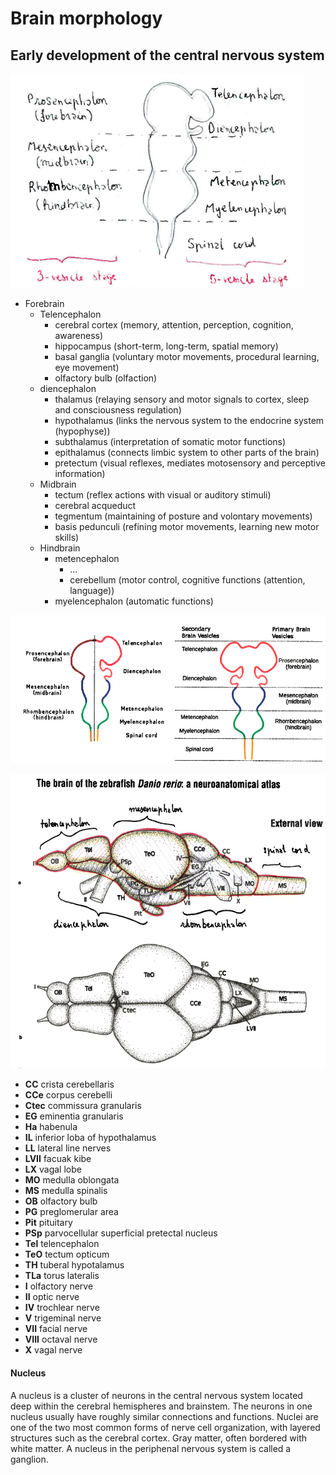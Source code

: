 # Brain morphology

## Early development of the central nervous system

![img](./img/early_brain.png)

- Forebrain
  - Telencephalon
    - cerebral cortex (memory, attention, perception, cognition, awareness)
    - hippocampus (short-term, long-term, spatial memory)
    - basal ganglia (voluntary motor movements, procedural learning, eye movement)
    - olfactory bulb (olfaction)
  - diencephalon
    - thalamus (relaying sensory and motor signals to cortex, sleep and consciousness regulation)
    - hypothalamus (links the nervous system to the endocrine system (hypophyse))
    - subthalamus (interpretation of somatic motor functions)
    - epithalamus (connects limbic system to other parts of the brain)
    - pretectum (visual reflexes, mediates motosensory and perceptive information)
  - Midbrain
    - tectum (reflex actions with visual or auditory stimuli)
    - cerebral acqueduct
    - tegmentum (maintaining of posture and volontary movements)
    - basis pedunculi (refining motor movements, learning new motor skills)
  - Hindbrain
    - metencephalon
      - ...
      - cerebellum (motor control, cognitive functions (attention, language))
    - myelencephalon (automatic functions)



![img](./img/brain_regions.png)



![img](./img/brain_anatomy.png)

- **CC**           crista cerebellaris
- **CCe**          corpus cerebelli
- **Ctec**         commissura granularis
- **EG**           eminentia granularis
- **Ha**           habenula
- **IL**            inferior loba of hypothalamus
- **LL**           lateral line nerves
- **LVII**         facuak kibe
- **LX**           vagal lobe
- **MO**           medulla oblongata
- **MS**           medulla spinalis
- **OB**           olfactory bulb
- **PG**           preglomerular area
- **Pit**          pituitary
- **PSp**          parvocellular superficial pretectal nucleus
- **Tel**          telencephalon
- **TeO**          tectum opticum
- **TH**           tuberal hypotalamus
- **TLa**          torus lateralis
- **I**            olfactory nerve
- **II**           optic nerve
- **IV**           trochlear nerve
- **V**            trigeminal nerve
- **VII**          facial nerve
- **VIII**         octaval nerve
- **X**            vagal nerve

#### Nucleus

A nucleus is a cluster of neurons in the central nervous system located deep within the cerebral hemispheres and brainstem. The neurons in one nucleus usually have roughly similar connections and functions. Nuclei are one of the two most common forms of nerve cell organization, with layered structures such as the cerebral cortex. Gray matter, often bordered with white matter. A nucleus in the periphenal nervous system is called a ganglion.